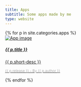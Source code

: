 ```yaml
---
title: Apps
subtitle: Some apps made by me
type: website
---
```


<div class="row row-cols-1 row-cols-md-3">
{% for p in site.categories.apps %}
	<div class="col mb-4">
		<div class="card mb-3 text-white bg-dark"> <!--  style="max-width: 540px;" -->
			<a href="{{ site.baseurl }}{{ p.url }}" class="stretched-link">
				<div class="row no-gutters">
					<div class="col-md-4">
						<img src="/img/{{ p.cover }}" class="card-img" alt="App image">
					</div>
					<div class="col-md-8">
						<div class="card-body">
							<h5 class="card-title">{{ p.title }}</h5>
							<p class="card-text">{{ p.short-desc }}</p>
							<p class="card-text">
								<small class="text-muted" style="color: #aaaaaa;">{{ p.release }} - By {{ p.author }}</small>
							</p>
						</div>
					</div>
				</div>
			</a>
		</div>
	</div>
{% endfor %}
</div>